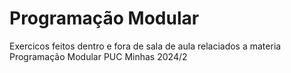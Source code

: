 # Programação Modular
Exercicos feitos dentro e fora de sala de aula relaciados a materia Programação Modular PUC Minhas 2024/2
